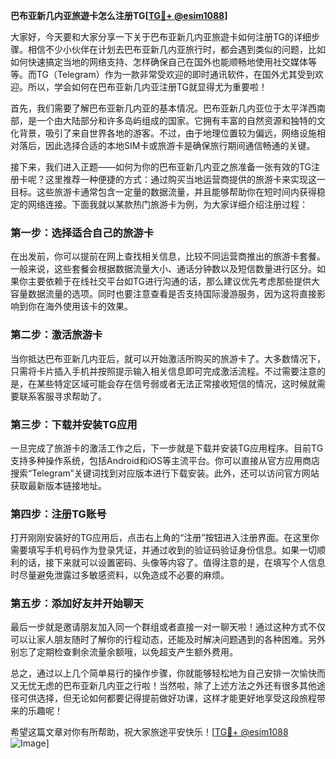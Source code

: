 **巴布亚新几内亚旅遊卡怎么注册TG[[TG💪+ @esim1088](https://t.me/s/esim1088)]**

大家好，今天要和大家分享一下关于巴布亚新几内亚旅遊卡如何注册TG的详细步骤。相信不少小伙伴在计划去巴布亚新几内亚旅行时，都会遇到类似的问题，比如如何快速搞定当地的网络支持、怎样确保自己在国外也能顺畅地使用社交媒体等等。而TG（Telegram）作为一款非常受欢迎的即时通讯软件，在国外尤其受到欢迎。所以，学会如何在巴布亚新几内亚注册TG就显得尤为重要啦！

首先，我们需要了解巴布亚新几内亚的基本情况。巴布亚新几内亚位于太平洋西南部，是一个由大陆部分和许多岛屿组成的国家。它拥有丰富的自然资源和独特的文化背景，吸引了来自世界各地的游客。不过，由于地理位置较为偏远，网络设施相对落后，因此选择合适的本地SIM卡或旅游卡是确保旅行期间通信畅通的关键。

接下来，我们进入正题——如何为你的巴布亚新几内亚之旅准备一张有效的TG注册卡呢？这里推荐一种便捷的方式：通过购买当地运营商提供的旅游卡来实现这一目标。这些旅游卡通常包含一定量的数据流量，并且能够帮助你在短时间内获得稳定的网络连接。下面我就以某款热门旅游卡为例，为大家详细介绍注册过程：

### 第一步：选择适合自己的旅游卡

在出发前，你可以提前在网上查找相关信息，比较不同运营商推出的旅游卡套餐。一般来说，这些套餐会根据数据流量大小、通话分钟数以及短信数量进行区分。如果你主要依赖于在线社交平台如TG进行沟通的话，那么建议优先考虑那些提供大容量数据流量的选项。同时也要注意查看是否支持国际漫游服务，因为这将直接影响到你在海外使用该卡的效果。

### 第二步：激活旅游卡

当你抵达巴布亚新几内亚后，就可以开始激活所购买的旅游卡了。大多数情况下，只需将卡片插入手机并按照提示输入相关信息即可完成激活流程。不过需要注意的是，在某些特定区域可能会存在信号弱或者无法正常接收短信的情况，这时候就需要联系客服寻求帮助了。

### 第三步：下载并安装TG应用

一旦完成了旅游卡的激活工作之后，下一步就是下载并安装TG应用程序。目前TG支持多种操作系统，包括Android和iOS等主流平台。你可以直接从官方应用商店搜索“Telegram”关键词找到对应版本进行下载安装。此外，还可以访问官方网站获取最新版本链接地址。

### 第四步：注册TG账号

打开刚刚安装好的TG应用后，点击右上角的“注册”按钮进入注册界面。在这里你需要填写手机号码作为登录凭证，并通过收到的验证码验证身份信息。如果一切顺利的话，接下来就可以设置密码、头像等内容了。值得注意的是，在填写个人信息时尽量避免泄露过多敏感资料，以免造成不必要的麻烦。

### 第五步：添加好友并开始聊天

最后一步就是邀请朋友加入同一个群组或者直接一对一聊天啦！通过这种方式不仅可以让家人朋友随时了解你的行程动态，还能及时解决问题遇到的各种困难。另外别忘了定期检查剩余流量余额哦，以免超支产生额外费用。

总之，通过以上几个简单易行的操作步骤，你就能够轻松地为自己安排一次愉快而又无忧无虑的巴布亚新几内亚之行啦！当然啦，除了上述方法之外还有很多其他途径可供选择，但无论如何都要记得提前做好功课，这样才能更好地享受这段旅程带来的乐趣呢！

希望这篇文章对你有所帮助，祝大家旅途平安快乐！[[TG💪+ @esim1088](https://t.me/s/esim1088) ![Image](https://i.postimg.cc/4NQfJmqS/Snipaste-2025-05-13-00-14-12.png)]